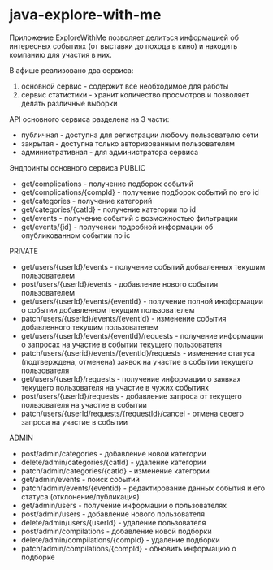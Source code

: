 # java-explore-with-me
Приложение ExploreWithMe позволяет делиться информацией об интересных событиях (от выставки до похода в кино) и находить компанию для участия в них.


В афише реализовано два сервиса:
1. основной сервис - содержит все необходимое для работы
2. сервис статистики - хранит количество просмотров и позволяет делать различные выборки

API основного сервиса разделена на 3 части:
* публичная - доступна для регистрации любому пользователю сети
* закрытая - доступна только авторизованным пользователям
* административная - для администратора сервиса

Эндпоинты основного сервиса
PUBLIC
 - get/complications - получение подборок событий
 - get/complications/{compId} - получение подборок событий по его id
 - get/categories - получение категорий
 - get/categories/{catId} - получение категории по id
 - get/events - получение событий с возможностью фильтрации
 - get/events/{id} - полученеи подробной информации об опубликованном событии по ic

PRIVATE
- get/users/{userId}/events - получение событий добваленных текушим пользователем
- post/users/{userId}/events - добавление нового события пользователем
- get/users/{userId}/events/{eventId} - получение полной иноформации о событии добавленном текущим пользователем
- patch/users/{userId}/events/{eventId} - изменение события добавленного текущим пользователем
- get/users/{userId}/events/{eventId}/requests - получение информации о запросах на участие в событии текущего пользователя
- patch/users/{userid}/events/{eventId}/requests - изменение статуса (подтверждена, отменена) заявок на участие в событии текущего пользователя
- get/users/{userId}/requests - получение информации о заявках текущего пользователя на участие в чужих событиях
- post/users/{userId}/requests - добавление запроса от текущего пользователя на участие в событии
- patch/users/{userId/requests/{requestId}/cancel - отмена своего запроса на участие в событии 

ADMIN
- post/admin/categories - добавление новой категории
- delete/admin/categories/{catId} - удаление категории
- patch/admin/categories/{catId} - изменение категории
- get/admin/events - поиск событий
- patch/admin/events/{eventid} - редактирование данных события и его статуса (отклонение/публикация)
- get/admin/users - получение информации о пользователях
- post/admin/users - добавление нового пользователя
- delete/admin/users/{userId} - удаление пользователя
- post/admin/compilations - добавление новой подборки
- delete/admin/compilations/{compId} - удаление подборки
- patch/admin/compilations/{compId} - обновить информацию о подборке
